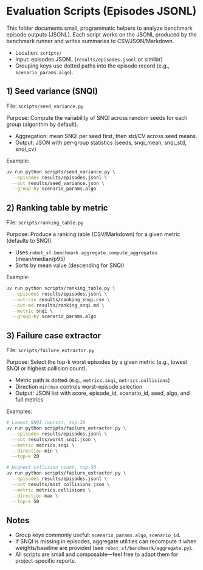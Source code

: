 # Evaluation Scripts (Episodes JSONL)

This folder documents small, programmatic helpers to analyze benchmark episode outputs (JSONL).
Each script works on the JSONL produced by the benchmark runner and writes summaries to CSV/JSON/Markdown.

- Location: `scripts/`
- Input: episodes JSONL (`results/episodes.jsonl` or similar)
- Grouping keys use dotted paths into the episode record (e.g., `scenario_params.algo`).

## 1) Seed variance (SNQI)

File: `scripts/seed_variance.py`

Purpose: Compute the variability of SNQI across random seeds for each group (algorithm by default).
- Aggregation: mean SNQI per seed first, then std/CV across seed means.
- Output: JSON with per-group statistics (seeds, snqi_mean, snqi_std, snqi_cv)

Example:

```bash
uv run python scripts/seed_variance.py \
  --episodes results/episodes.jsonl \
  --out results/seed_variance.json \
  --group-by scenario_params.algo
```

## 2) Ranking table by metric

File: `scripts/ranking_table.py`

Purpose: Produce a ranking table (CSV/Markdown) for a given metric (defaults to SNQI).
- Uses `robot_sf.benchmark.aggregate.compute_aggregates` (mean/median/p95)
- Sorts by mean value (descending for SNQI)

Example:

```bash
uv run python scripts/ranking_table.py \
  --episodes results/episodes.jsonl \
  --out-csv results/ranking_snqi.csv \
  --out-md results/ranking_snqi.md \
  --metric snqi \
  --group-by scenario_params.algo
```

## 3) Failure case extractor

File: `scripts/failure_extractor.py`

Purpose: Select the top-k worst episodes by a given metric (e.g., lowest SNQI or highest collision count).
- Metric path is dotted (e.g., `metrics.snqi`, `metrics.collisions`)
- Direction `min|max` controls worst-episode selection
- Output: JSON list with score, episode_id, scenario_id, seed, algo, and full metrics

Examples:

```bash
# Lowest SNQI (worst), top-20
uv run python scripts/failure_extractor.py \
  --episodes results/episodes.jsonl \
  --out results/worst_snqi.json \
  --metric metrics.snqi \
  --direction min \
  --top-k 20

# Highest collision count, top-50
uv run python scripts/failure_extractor.py \
  --episodes results/episodes.jsonl \
  --out results/most_collisions.json \
  --metric metrics.collisions \
  --direction max \
  --top-k 50
```

## Notes
- Group keys commonly useful: `scenario_params.algo`, `scenario_id`.
- If SNQI is missing in episodes, aggregate utilities can recompute it when weights/baseline are provided (see `robot_sf/benchmark/aggregate.py`).
- All scripts are small and composable—feel free to adapt them for project-specific reports.
